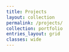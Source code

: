 ```yaml
---
title: Projects
layout: collection
permalink: /projects/
collection: portfolio
entries_layout: grid
classes: wide
---
```


